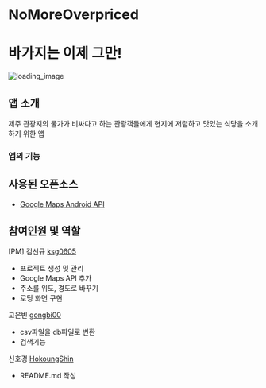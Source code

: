 # NoMoreOverpriced
# 바가지는 이제 그만!
![loading_image](https://user-images.githubusercontent.com/64388948/122505401-3e2f5480-d037-11eb-8386-3819d80e6f99.png)
## 앱 소개

제주 관광지의 물가가 비싸다고 하는 관광객들에게 현지에 저렴하고 맛있는 식당을 소개하기 위한 앱

### 앱의 기능


## 사용된 오픈소스

- [Google Maps Android API](https://developers.google.com/maps/documentation?hl=ko)

## 참여인원 및 역할
[PM] 김선규 [ksg0605](https://github.com/ksg0605)

- 프로젝트 생성 및 관리
- Google Maps API 추가
- 주소를 위도, 경도로 바꾸기
- 로딩 화면 구현

고은빈 [gongbi00](https://github.com/gongbi00)

- csv파일을 db파일로 변환
- 검색기능 

신호경 [HokoungShin](https://github.com/HokoungShin)

- README.md 작성
